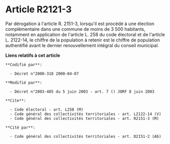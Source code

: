 # Article R2121-3

Par dérogation à l'article R. 2151-3, lorsqu'il est procédé à une élection complémentaire dans une commune de moins de 3 500
habitants, notamment en application de l'article L. 258 du code électoral et de l'article L. 2122-14, le chiffre de la
population à retenir est le chiffre de population authentifié avant le dernier renouvellement intégral du conseil municipal.

**Liens relatifs à cet article**

	**Codifié par**:

	  - Décret n°2000-318 2000-04-07

	**Modifié par**:

	  - Décret n°2003-485 du 5 juin 2003 - art. 7 () JORF 8 juin 2003

	**Cite**:

	  - Code électoral - art. L258 (M)
	  - Code général des collectivités territoriales - art. L2122-14 (V)
	  - Code général des collectivités territoriales - art. R2151-3 (M)

	**Cité par**:

	  - Code général des collectivités territoriales - art. D2151-2 (Ab)
